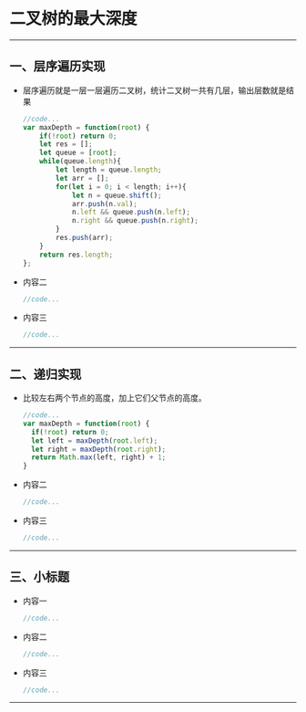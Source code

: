 # 二叉树的最大深度

------

## 一、层序遍历实现

- 层序遍历就是一层一层遍历二叉树，统计二叉树一共有几层，输出层数就是结果

  ```js
  //code...
  var maxDepth = function(root) {
      if(!root) return 0;
      let res = [];
      let queue = [root];
      while(queue.length){
          let length = queue.length;
          let arr = [];
          for(let i = 0; i < length; i++){
              let n = queue.shift();
              arr.push(n.val);
              n.left && queue.push(n.left);
              n.right && queue.push(n.right);
          }
          res.push(arr);
      }
      return res.length;
  };
  ```

- 内容二

  ```js
  //code...
  ```

- 内容三

  ```js
  //code...
  ```

------

## 二、递归实现

- 比较左右两个节点的高度，加上它们父节点的高度。

  ```js
  //code...
  var maxDepth = function(root) {
    if(!root) return 0;
    let left = maxDepth(root.left);
    let right = maxDepth(root.right);
    return Math.max(left, right) + 1;
  }
  ```

- 内容二

  ```js
  //code...
  ```

- 内容三

  ```js
  //code...
  ```

------

## 三、小标题

- 内容一

  ```js
  //code...
  ```

- 内容二

  ```js
  //code...
  ```

- 内容三

  ```js
  //code...
  ```

------

## 